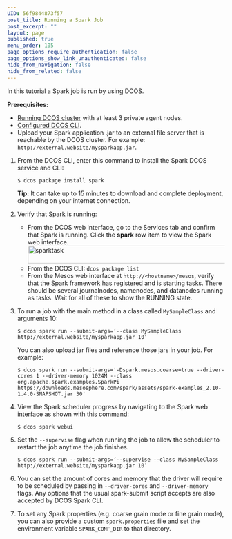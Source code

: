 ```yaml
---
UID: 56f9844873f57
post_title: Running a Spark Job
post_excerpt: ""
layout: page
published: true
menu_order: 105
page_options_require_authentication: false
page_options_show_link_unauthenticated: false
hide_from_navigation: false
hide_from_related: false
---
```

In this tutorial a Spark job is run by using DCOS.

**Prerequisites:**

*   [Running DCOS cluster][1] with at least 3 private agent nodes.
*   [Configured DCOS CLI][2].
*   Upload your Spark application .jar to an external file server that is reachable by the DCOS cluster. For example: `http://external.website/mysparkapp.jar`.

1.  From the DCOS CLI, enter this command to install the Spark DCOS service and CLI:
    
        $ dcos package install spark
        
    
    **Tip:** It can take up to 15 minutes to download and complete deployment, depending on your internet connection.

2.  Verify that Spark is running:
    
    *   From the DCOS web interface, go to the Services tab and confirm that Spark is running. Click the **spark** row item to view the Spark web interface. <a href="/wp-content/uploads/2015/12/sparktask.png" rel="attachment wp-att-1236"><img src="/wp-content/uploads/2015/12/sparktask.png" alt="sparktask" width="717" height="41" class="alignnone size-full wp-image-1236" /></a>
    *   From the DCOS CLI: `dcos package list`
    *   From the Mesos web interface at `http://<hostname>/mesos`, verify that the Spark framework has registered and is starting tasks. There should be several journalnodes, namenodes, and datanodes running as tasks. Wait for all of these to show the RUNNING state.

3.  To run a job with the main method in a class called `MySampleClass` and arguments 10:
    
        $ dcos spark run --submit-args=’--class MySampleClass http://external.website/mysparkapp.jar 10’
        
    
    You can also upload jar files and reference those jars in your job. For example:
    
        $ dcos spark run --submit-args='-Dspark.mesos.coarse=true --driver-cores 1 --driver-memory 1024M --class org.apache.spark.examples.SparkPi https://downloads.mesosphere.com/spark/assets/spark-examples_2.10-1.4.0-SNAPSHOT.jar 30'
        

4.  View the Spark scheduler progress by navigating to the Spark web interface as shown with this command:
    
        $ dcos spark webui
        

5.  Set the `--supervise` flag when running the job to allow the scheduler to restart the job anytime the job finishes.
    
        $ dcos spark run --submit-args=’--supervise --class MySampleClass http://external.website/mysparkapp.jar 10’
        

6.  You can set the amount of cores and memory that the driver will require to be scheduled by passing in `--driver-cores` and `--driver-memory` flags. Any options that the usual spark-submit script accepts are also accepted by DCOS Spark CLI.

7.  To set any Spark properties (e.g. coarse grain mode or fine grain mode), you can also provide a custom `spark.properties` file and set the environment variable `SPARK_CONF_DIR` to that directory.

 [1]: /overview/installing/
 [2]: /administration/cli/install-cli/